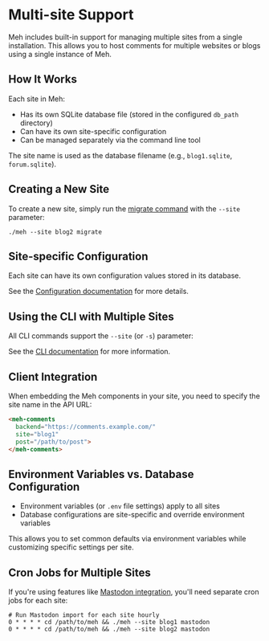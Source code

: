 # Multi-site Support

Meh includes built-in support for managing multiple sites from a single installation. This allows you to host comments for multiple websites or blogs using a single instance of Meh.

## How It Works

Each site in Meh:

- Has its own SQLite database file (stored in the configured `db_path` directory)
- Can have its own site-specific configuration
- Can be managed separately via the command line tool

The site name is used as the database filename (e.g., `blog1.sqlite`, `forum.sqlite`).

## Creating a New Site

To create a new site, simply run the [migrate command](migrate) with the `--site` parameter:

```
./meh --site blog2 migrate
```
## Site-specific Configuration

Each site can have its own configuration values stored in its database.

See the [Configuration documentation](config.md) for more details.

## Using the CLI with Multiple Sites

All CLI commands support the `--site` (or `-s`) parameter:

See the [CLI documentation](cli.md) for more information.

## Client Integration

When embedding the Meh components in your site, you need to specify the site name in the API URL:

```html
<meh-comments
  backend="https://comments.example.com/"
  site="blog1"
  post="/path/to/post">
</meh-comments>
```

## Environment Variables vs. Database Configuration

- Environment variables (or `.env` file settings) apply to all sites
- Database configurations are site-specific and override environment variables

This allows you to set common defaults via environment variables while customizing specific settings per site.

## Cron Jobs for Multiple Sites

If you're using features like [Mastodon integration](mastodon.md), you'll need separate cron jobs for each site:

```
# Run Mastodon import for each site hourly
0 * * * * cd /path/to/meh && ./meh --site blog1 mastodon
0 * * * * cd /path/to/meh && ./meh --site blog2 mastodon
```
